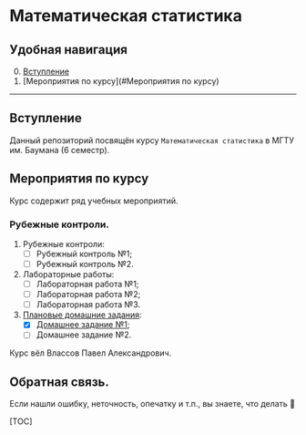 # Математическая статистика

## Удобная навигация

0. [Вступление](##Вступление)
1. [Мероприятия по курсу](#Мероприятия по курсу)
____

## Вступление

Данный репозиторий посвящён курсу `Математическая статистика` в МГТУ им. Баумана (6 семестр).

## Мероприятия по курсу

Курс содержит ряд учебных мероприятий.

### Рубежные контроли.

1. Рубежные контроли:
    - [ ] Рубежный контроль №1;
    - [ ] Рубежный контроль №2.
2. Лабораторные работы:
    - [ ] Лабораторная работа №1;
    - [ ] Лабораторная работа №2;
    - [ ] Лабораторная работа №3.
3. [Плановые домашние задания](https://github.com/drondragons/Math_Statistic/tree/master/HomeWorks):
    - [X] [Домашнее задание №1](https://github.com/drondragons/Math_Statistic/tree/master/HomeWorks/HomeWork_1);
    - [ ] Домашнее задание №2.

Курс вёл Влассов Павел Александрович.

## Обратная связь.

Если нашли ошибку, неточность, опечатку и т.п., вы знаете, что делать :incoming_envelope:

[TOC]

